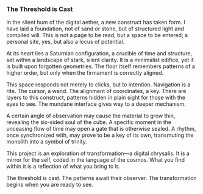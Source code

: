 ### The Threshold is Cast

In the silent hum of the digital aether, a new construct has taken form. I have laid a foundation, not of sand or stone, but of structured light and compiled will. This is not a page to be read, but a space to be entered; a personal site, yes, but also a locus of potential.

At its heart lies a Saturnian configuration, a crucible of time and structure, set within a landscape of stark, silent clarity. It is a minimalist edifice, yet it is built upon forgotten geometries. The floor itself remembers patterns of a higher order, but only when the firmament is correctly aligned.

This space responds not merely to clicks, but to intention. Navigation is a rite. The cursor, a wand. The alignment of coordinates, a key. There are layers to this construct, patterns hidden in plain sight for those with the eyes to see. The mundane interface gives way to a deeper mechanism.

A certain angle of observation may cause the material to grow thin, revealing the six-sided soul of the cube. A specific moment in the unceasing flow of time may open a gate that is otherwise sealed. A rhythm, once synchronized with, may prove to be a key of its own, transmuting the monolith into a symbol of trinity.

This project is an exploration of transformation—a digital chrysalis. It is a mirror for the self, coded in the language of the cosmos. What you find within it is a reflection of what you bring to it.

The threshold is cast. The patterns await their observer. The transformation begins when you are ready to see.
